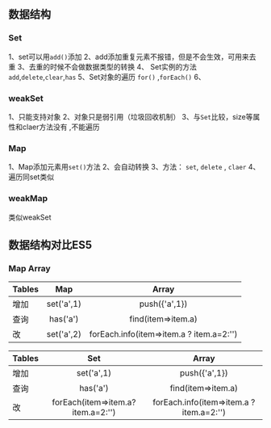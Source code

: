 ## 数据结构

### Set
1、set可以用`add()`添加
2、add添加重复元素不报错，但是不会生效，可用来去重
3、去重的时候不会做数据类型的转换
4、 Set实例的方法  `add`,`delete`,`clear`,`has`
5、Set对象的遍历 `for()` ,`forEach()`
6、
 
 ### weakSet
 1、只能支持对象
 2、对象只是弱引用（垃圾回收机制）
 3、与`Set`比较，size等属性和claer方法没有 ,不能遍历
 
 ### Map
 1、Map添加元素用`set()`方法
 2、会自动转换
 3、方法： `set`, `delete` , `claer`
 4、遍历同set类似
 
  ### weakMap
  类似weakSet 
  
  
  ## 数据结构对比ES5
  
  ### Map  Array
| Tables        | Map           | Array |
| ------------- |:-------------:|:-----:|
| 增加     | set('a',1)| push({'a',1}) |
| 查询      | has('a')|   find(item=>item.a) |
| 改       | set('a',2)      |    forEach.info(item=>item.a ? item.a=2:'') | 删除      | delete('a')|   findIndex(item=>item.a)  array.splice(index,1) |

| Tables        | Set           | Array |
| ------------- |:-------------:|:-----:|
| 增加     | set('a',1)| push({'a',1}) |
| 查询      | has('a')|   find(item=>item.a) |
| 改       | forEach(item=>item.a?item.a=2:'')      |    forEach.info(item=>item.a ? item.a=2:'') | 删除      | delete('a')|   findIndex(item=>item.a)  array.splice(index,1) |



